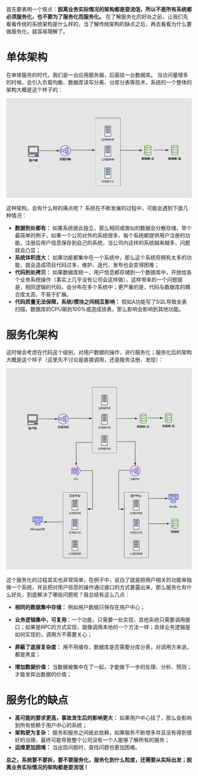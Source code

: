 首先要表明一个观点：**脱离业务实际情况的架构都是耍流氓，所以不是所有系统都必须服务化，也不要为了服务化而服务化。**
在了解服务化的好处之前，让我们先看看传统的系统架构是什么样的，当了解传统架构的缺点之后，再去看看为什么要做服务化，就容易理解了。

# 单体架构
在单体服务的时代，我们是一台应用服务器，后面挂一台数据库。
当访问量增多的时候，会引入负载均衡、数据库读写分离、分库分表等技术，系统的一个整体的架构大概是这个样子的：

![为什么越来越多的系统在做服务化？](https://github.com/CodeDaShu/JavaNotes/blob/master/img/framework/monomer_load.jpg)

这种架构，会有什么样的痛点呢？
系统在不断发展的过程中，可能会遇到下面几种情况：

*   **数据到处都有：** 如果系统彼此独立，那么相同或类似的数据会分散存储，举个最简单的例子，如果一个公司对外的系统很多，每个系统都提供用户注册的功能，注册后用户信息保存到自己的系统，当公司内这样的系统越来越多，问题就会凸显；
*   **系统体积庞大：** 如果功能都集中在一个系统中，那么这个系统将拥有太多的功能，就会造成项目代码过多，维护、迭代、发布也会变得困难；
*   **代码到处拷贝：** 如果数据库统一，用户信息都存储到一个数据库中，开放给各个业务系统操作（事实上几乎没有公司会这样做），这样带来的一个问题就是，相同逻辑的代码，会分布在多个系统中；更严重的是，代码与数据库的耦合度太高，不易于扩展。
*   **代码质量无法保障，系统/模块之间相互影响：** 假如A功能写了SQL导致全表扫描，数据库的CPU飙到100%或造成锁表，那么影响会影响到其他功能。

# 服务化架构

这时候会考虑在代码这个级别，对用户数据的操作，进行服务化；服务化后的架构大概是这个样子（这里先不讨论是直接调用，还是服务注册、发现）：

![为什么越来越多的系统在做服务化？](https://github.com/CodeDaShu/JavaNotes/blob/master/img/framework/service_oriented.jpg)

这个服务化的过程其实也非常简单，在例子中，说白了就是把用户相关的功能单独做一个系统，并且把对用户信息的操作通过接口的方式暴露出来，那么服务化有什么好处，到底解决了哪些问题呢？我总结有这么几点：

*   **相同的数据集中存储：** 例如用户数据只保存在用户中心；
*   **业务逻辑集中，可复用**：一个功能，只需要一处实现，其他系统只需要调用接口；如果是RPC的方式实现，就像调用本地的一个方法一样；具体业务逻辑是如何实现的，调用方不需要关心；
*   **屏蔽了底层复杂度：** 用不用缓存，数据库是否需要分库分表，对调用方来说，都是黑盒；

*   **增加数据价值：** 当数据被集中在了一起，才能做下一步的处理、分析、预测；才能发挥出数据的价值；

# 服务化的缺点

*   **高可能的要求更高，事故发生后的影响更大：** 如果用户中心挂了，那么会影响到所有依赖于用户中心的系统；
*   **架构更为复杂：** 服务和服务之间彼此依赖，如果服务不断增多并且没有得到很好的治理，最终可能导致整个公司没有一个人能够了解所有的服务；
*   **运维更加困难：** 当出现问题时，查找问题也更加困难。

**总之，系统要不要拆，要不要服务化，服务化到什么粒度，还需要从实际出发；脱离业务实际情况的架构都是耍流氓！**
